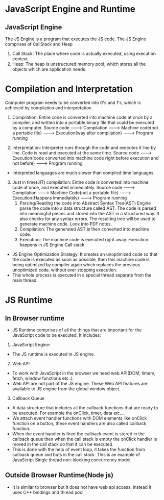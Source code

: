 # JavaScript Engine and Runtime

## JavaScript Engine

The JS Engine is a program that executes the JS code. The JS Engine comprises of CallStack and Heap

1. Call Stack:
   The place where code is actually executed, using execution context.
2. Heap:
   The heap is unstructured memory pool, which stores all the objects which are application needs.

# Compilation and Interpretation

Computer program needs to be converted into 0's and 1's, which is achieved by compilation and interpretation.

1. Compilation:
   Entire code is converted into machine code at once by a compiler, and written into a portable binary file that could be executed by a computer.
   Source code ---> Compilation ---> Machine code(not a portable file) ---> Execution(way after compilation) ---> Program running

2. Interpretation:
   Interpreter runs through the code and executes it line by line. Code is read and executed at the same time.
   Source code ---> Execution(code converted into machine code right before execution and not before) ---> Program running

- Interpreted languages are much slower than compiled time languages

3. Just in time(JIT) compilation:
   Entire code is converted into machine code at once, and executed immediately.
   Source code ---> Compilation ---> Machine Code(not a portable file) ---> Execution(Happens immediately) ---> Program running
   1. Parsing/Reading the code into Abstract Syntax Tree(AST)
      Engine parse the code into a data structure called AST. The code is parsed into meaningful pieces and stored into the AST in a structured way. It also checks for any syntax errors. The resulting tree will be used to generate machine code. Look into PDF notes.
   2. Compilation:
      The generated AST is then converted into machine code.
   3. Execution:
      The machine code is executed right away. Execution happens in JS Engine Call stack

- JS Engine Optimization Strategy: It creates an unoptimized code so that the code is executed as soon as possible, then this machine code is being optimized by compiler again which replaces the previous unoptimized code, without ever stopping execution.
- This whole process is executed in a special thread separate from the main thread.

# JS Runtime

## In Browser runtime

- JS Runtime comprises of all the things that are important for the JavaScript code to be executed. It includes:

1. JavaScript Engine:

- The JS runtime is executed in JS engine.

2. Web API

- To work with JavaScript in the browser we need web API(DOM, timers, fetch, window functions etc..).
- Web API are not part of the JS engine. These Web API features are available to JS engine from the global window object.

3. Callback Queue

- A data structure that includes all the callback functions that are ready to be executed. For example the onClick, timer, data etc....
- We attach event handler functions with DOM elements like onClick function on a button, these event handlers are also called callback function.
- When the event handler is fired the callback event is stored in the callback queue then when the call stack is empty the onClick handler is moved in the call stack so that it can be executed.
- This is done with the help of event loop, it takes the function from callback queue and buts in the call stack. This is an example of JavaScript Single thread non-blocking concurrency model.

## Outside Browser Runtime(Node js)

- It is similar to browser but it does not have web api access, instead it uses C++ bindings and thread pool
